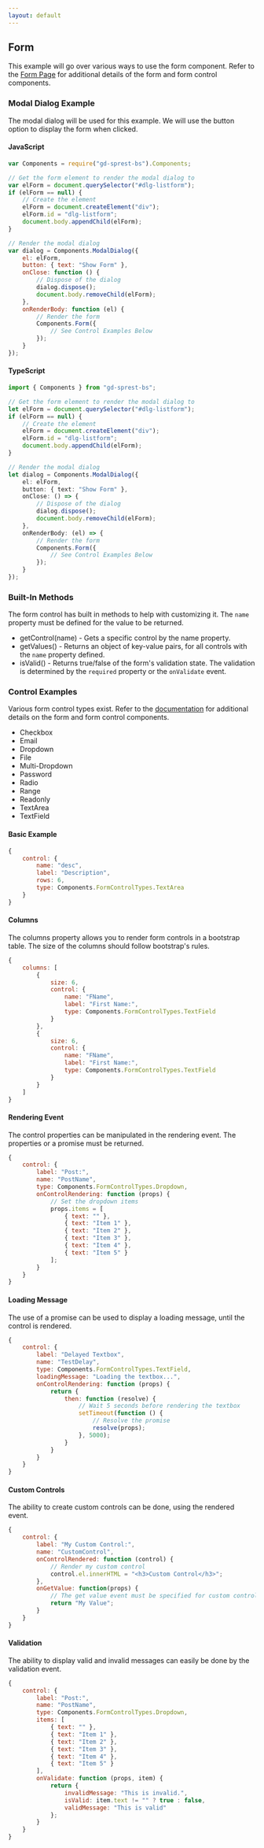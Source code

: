 ```yaml
---
layout: default
---
```


## Form

This example will go over various ways to use the form component. Refer to the [Form Page](/extras/bs/components/form) for additional details of the form and form control components.

### Modal Dialog Example

The modal dialog will be used for this example. We will use the button option to display the form when clicked.

#### JavaScript
```js
var Components = require("gd-sprest-bs").Components;

// Get the form element to render the modal dialog to
var elForm = document.querySelector("#dlg-listform");
if (elForm == null) {
    // Create the element
    elForm = document.createElement("div");
    elForm.id = "dlg-listform";
    document.body.appendChild(elForm);
}

// Render the modal dialog
var dialog = Components.ModalDialog({
    el: elForm,
    button: { text: "Show Form" },
    onClose: function () {
        // Dispose of the dialog
        dialog.dispose();
        document.body.removeChild(elForm);
    },
    onRenderBody: function (el) {
        // Render the form
        Components.Form({
            // See Control Examples Below
        });
    }
});
````

#### TypeScript
```ts
import { Components } from "gd-sprest-bs";

// Get the form element to render the modal dialog to
let elForm = document.querySelector("#dlg-listform");
if (elForm == null) {
    // Create the element
    elForm = document.createElement("div");
    elForm.id = "dlg-listform";
    document.body.appendChild(elForm);
}

// Render the modal dialog
let dialog = Components.ModalDialog({
    el: elForm,
    button: { text: "Show Form" },
    onClose: () => {
        // Dispose of the dialog
        dialog.dispose();
        document.body.removeChild(elForm);
    },
    onRenderBody: (el) => {
        // Render the form
        Components.Form({
            // See Control Examples Below
        });
    }
});
```

### Built-In Methods
The form control has built in methods to help with customizing it. The ```name``` property must be defined for the value to be returned.

- getControl(name) - Gets a specific control by the name property.
- getValues() - Returns an object of key-value pairs, for all controls with the ```name``` property defined.
- isValid() - Returns true/false of the form's validation state. The validation is determined by the ```required``` property or the ```onValidate``` event.

### Control Examples
Various form control types exist. Refer to the [documentation](/extras/bs/components/form) for additional details on the form and form control components.

* Checkbox
* Email
* Dropdown
* File
* Multi-Dropdown
* Password
* Radio
* Range
* Readonly
* TextArea
* TextField

#### Basic Example
```js
{
    control: {
        name: "desc",
        label: "Description",
        rows: 6,
        type: Components.FormControlTypes.TextArea
    }
}
```

#### Columns
The columns property allows you to render form controls in a bootstrap table. The size of the columns should follow bootstrap's rules.

```js
{
    columns: [
        {
            size: 6,
            control: {
                name: "FName",
                label: "First Name:",
                type: Components.FormControlTypes.TextField
            }
        },
        {
            size: 6,
            control: {
                name: "FName",
                label: "First Name:",
                type: Components.FormControlTypes.TextField
            }
        }
    ]
}
```

#### Rendering Event
The control properties can be manipulated in the rendering event. The properties or a promise must be returned.

```js
{
    control: {
        label: "Post:",
        name: "PostName",
        type: Components.FormControlTypes.Dropdown,
        onControlRendering: function (props) {
            // Set the dropdown items
            props.items = [
                { text: "" },
                { text: "Item 1" },
                { text: "Item 2" },
                { text: "Item 3" },
                { text: "Item 4" },
                { text: "Item 5" }
            ];
        }
    }
}
```

#### Loading Message
The use of a promise can be used to display a loading message, until the control is rendered.

```js
{
    control: {
        label: "Delayed Textbox",
        name: "TestDelay",
        type: Components.FormControlTypes.TextField,
        loadingMessage: "Loading the textbox...",
        onControlRendering: function (props) {
            return {
                then: function (resolve) {
                    // Wait 5 seconds before rendering the textbox
                    setTimeout(function () {
                        // Resolve the promise
                        resolve(props);
                    }, 5000);
                }
            }
        }
    }
}
```

#### Custom Controls
The ability to create custom controls can be done, using the rendered event.

```js
{
    control: {
        label: "My Custom Control:",
        name: "CustomControl",
        onControlRendered: function (control) {
            // Render my custom control
            control.el.innerHTML = "<h3>Custom Control</h3>";
        },
        onGetValue: function(props) {
            // The get value event must be specified for custom controls
            return "My Value";
        }
    }
}
```

#### Validation
The ability to display valid and invalid messages can easily be done by the validation event.

```js
{
    control: {
        label: "Post:",
        name: "PostName",
        type: Components.FormControlTypes.Dropdown,
        items: [
            { text: "" },
            { text: "Item 1" },
            { text: "Item 2" },
            { text: "Item 3" },
            { text: "Item 4" },
            { text: "Item 5" }
        ],
        onValidate: function (props, item) {
            return {
                invalidMessage: "This is invalid.",
                isValid: item.text != "" ? true : false,
                validMessage: "This is valid"
            };
        }
    }
}
```